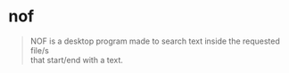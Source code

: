 # nof

> NOF is a desktop program made to search text inside the requested file/s  
> that start/end with a text.



